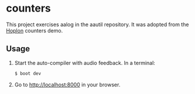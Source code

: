 # counters

This project exercises aalog in the aautil repository.
It was adopted from the [Hoplon][2] counters demo.

## Usage

1. Start the auto-compiler with audio feedback. In a terminal:

    ```bash
    $ boot dev
    ```

2. Go to [http://localhost:8000][3] in your browser.

[2]: https://hoplon.io
[3]: http://localhost:8000
